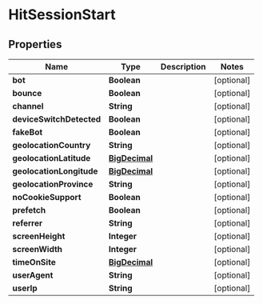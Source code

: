 
# HitSessionStart

## Properties
Name | Type | Description | Notes
------------ | ------------- | ------------- | -------------
**bot** | **Boolean** |  |  [optional]
**bounce** | **Boolean** |  |  [optional]
**channel** | **String** |  |  [optional]
**deviceSwitchDetected** | **Boolean** |  |  [optional]
**fakeBot** | **Boolean** |  |  [optional]
**geolocationCountry** | **String** |  |  [optional]
**geolocationLatitude** | [**BigDecimal**](BigDecimal.md) |  |  [optional]
**geolocationLongitude** | [**BigDecimal**](BigDecimal.md) |  |  [optional]
**geolocationProvince** | **String** |  |  [optional]
**noCookieSupport** | **Boolean** |  |  [optional]
**prefetch** | **Boolean** |  |  [optional]
**referrer** | **String** |  |  [optional]
**screenHeight** | **Integer** |  |  [optional]
**screenWidth** | **Integer** |  |  [optional]
**timeOnSite** | [**BigDecimal**](BigDecimal.md) |  |  [optional]
**userAgent** | **String** |  |  [optional]
**userIp** | **String** |  |  [optional]



